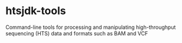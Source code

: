 # htsjdk-tools
Command-line tools for processing and manipulating high-throughput sequencing (HTS) data and formats such as BAM and VCF
